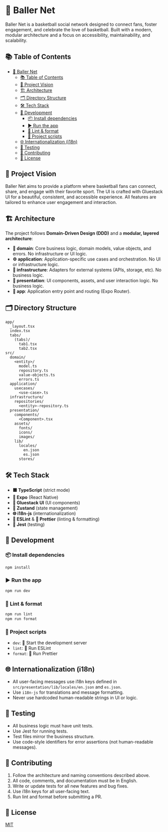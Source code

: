 # 🏀 Baller Net

Baller Net is a basketball social network designed to connect fans, foster engagement, and celebrate the love of basketball. Built with a modern, modular architecture and a focus on accessibility, maintainability, and scalability.

## 📚 Table of Contents

- [🏀 Baller Net](#-baller-net)
  - [📚 Table of Contents](#-table-of-contents)
  - [🎯 Project Vision](#-project-vision)
  - [🏗️ Architecture](#️-architecture)
  - [🗂️ Directory Structure](#️-directory-structure)
  - [🛠️ Tech Stack](#️-tech-stack)
  - [🚀 Development](#-development)
    - [📦 Install dependencies](#-install-dependencies)
    - [▶️ Run the app](#️-run-the-app)
    - [🧹 Lint \& format](#-lint--format)
    - [📜 Project scripts](#-project-scripts)
  - [🌐 Internationalization (i18n)](#-internationalization-i18n)
  - [🧪 Testing](#-testing)
  - [🤝 Contributing](#-contributing)
  - [🪪 License](#-license)

## 🎯 Project Vision

Baller Net aims to provide a platform where basketball fans can connect, share, and engage with their favorite sport. The UI is crafted with Gluestack UI for a beautiful, consistent, and accessible experience. All features are tailored to enhance user engagement and interaction.

## 🏗️ Architecture

The project follows **Domain-Driven Design (DDD)** and a **modular, layered architecture**:

- **🧠 domain**: Core business logic, domain models, value objects, and errors. No infrastructure or UI logic.
- **⚙️ application**: Application-specific use cases and orchestration. No UI or infrastructure logic.
- **🔌 infrastructure**: Adapters for external systems (APIs, storage, etc). No business logic.
- **🎨 presentation**: UI components, assets, and user interaction logic. No business logic.
- **📱 app**: Application entry point and routing (Expo Router).

## 🗂️ Directory Structure

```
app/
  _layout.tsx
  index.tsx
  tabs/
    (tabs)/
      tab1.tsx
      tab2.tsx
src/
  domain/
    <entity>/
      model.ts
      repository.ts
      value-objects.ts
      errors.ts
  application/
    usecases/
      <use-case>.ts
  infrastructure/
    repositories/
      <entity>-repository.ts
  presentation/
    components/
      <Component>.tsx
    assets/
      fonts/
      icons/
      images/
    lib/
      locales/
        en.json
        es.json
      stores/
```

## 🛠️ Tech Stack

- **🟦 TypeScript** (strict mode)
- **📱 Expo** (React Native)
- **🧩 Gluestack UI** (UI components)
- **🐻 Zustand** (state management)
- **🌐 i18n-js** (internationalization)
- **🧹 ESLint** & **🎨 Prettier** (linting & formatting)
- **🧪 Jest** (testing)

## 🚀 Development

### 📦 Install dependencies

```bash
npm install
```

### ▶️ Run the app

```bash
npm run dev
```

### 🧹 Lint & format

```bash
npm run lint
npm run format
```

### 📜 Project scripts

- `dev`: 🚀 Start the development server
- `lint`: 🧹 Run ESLint
- `format`: 🎨 Run Prettier

## 🌐 Internationalization (i18n)

- All user-facing messages use i18n keys defined in `src/presentation/lib/locales/en.json` and `es.json`.
- Use `i18n-js` for translations and message formatting.
- Never use hardcoded human-readable strings in UI or logic.

## 🧪 Testing

- All business logic must have unit tests.
- Use Jest for running tests.
- Test files mirror the business structure.
- Use code-style identifiers for error assertions (not human-readable messages).

## 🤝 Contributing

1. Follow the architecture and naming conventions described above.
2. All code, comments, and documentation must be in English.
3. Write or update tests for all new features and bug fixes.
4. Use i18n keys for all user-facing text.
5. Run lint and format before submitting a PR.

## 🪪 License

[MIT](LICENSE)
